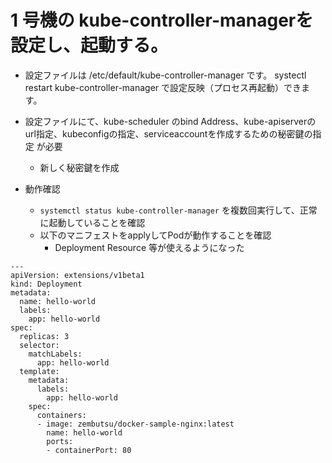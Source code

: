 # 1 号機の kube-controller-managerを設定し、起動する。

* 設定ファイルは /etc/default/kube-controller-manager です。 systectl restart kube-controller-manager で設定反映（プロセス再起動）できます。

* 設定ファイルにて、kube-scheduler のbind Address、kube-apiserverのurl指定、kubeconfigの指定、serviceaccountを作成するための秘密鍵の指定 が必要
    * 新しく秘密鍵を作成

* 動作確認
    * `systemctl status kube-controller-manager` を複数回実行して、正常に起動していることを確認
    * 以下のマニフェストをapplyしてPodが動作することを確認
        * Deployment Resource 等が使えるようになった
```
---
apiVersion: extensions/v1beta1
kind: Deployment
metadata:
  name: hello-world
  labels:
    app: hello-world
spec:
  replicas: 3
  selector:
    matchLabels:
      app: hello-world
  template:
    metadata:
      labels:
        app: hello-world
    spec:
      containers:
      - image: zembutsu/docker-sample-nginx:latest
        name: hello-world
        ports:
        - containerPort: 80
```
